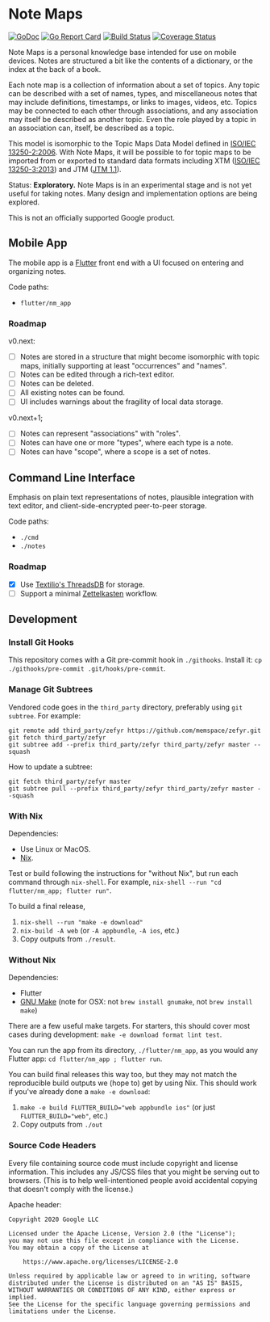 # Note Maps

[![GoDoc](https://godoc.org/github.com/google/note-maps?status.svg)](https://godoc.org/github.com/google/note-maps)
[![Go Report Card](https://goreportcard.com/badge/github.com/google/note-maps)](https://goreportcard.com/report/github.com/google/note-maps)
[![Build Status](https://travis-ci.org/google/note-maps.svg?branch=main)](https://travis-ci.org/google/note-maps)
[![Coverage Status](https://coveralls.io/repos/github/google/note-maps/badge.svg?branch=main)](https://coveralls.io/github/google/note-maps?branch=main)

Note Maps is a personal knowledge base intended for use on mobile devices.
Notes are structured a bit like the contents of a dictionary, or the index at
the back of a book.

Each note map is a collection of information about a set of topics. Any topic
can be described with a set of names, types, and miscellaneous notes that may
include definitions, timestamps, or links to images, videos, etc. Topics may be
connected to each other through associations, and any association may itself be
described as another topic. Even the role played by a topic in an association
can, itself, be described as a topic.

This model is isomorphic to the Topic Maps Data Model defined in [ISO/IEC
13250-2:2006][]. With Note Maps, it will be possible to for topic maps to be
imported from or exported to standard data formats including XTM ([ISO/IEC
13250-3:2013][]) and JTM ([JTM 1.1][]).

[ISO/IEC 13250-2:2006]: https://www.iso.org/standard/40017.html
[ISO/IEC 13250-3:2013]: https://www.iso.org/standard/59303.html
[JTM 1.1]: http://cerny-online.com/jtm/1.1/

Status: **Exploratory.** Note Maps is in an experimental stage and is not yet
useful for taking notes. Many design and implementation options are being
explored.

This is not an officially supported Google product.

## Mobile App

The mobile app is a [Flutter][] front end with a UI focused on entering and
organizing notes.

[Badger]: https://github.com/dgraph-io/badger
[Flutter]: https://flutter.dev
[Go]: https://golang.org

Code paths:

- `flutter/nm_app`

### Roadmap

v0.next:

- [ ] Notes are stored in a structure that might become isomorphic with topic
  maps, initially supporting at least "occurrences" and "names".
- [ ] Notes can be edited through a rich-text editor.
- [ ] Notes can be deleted.
- [ ] All existing notes can be found.
- [ ] UI includes warnings about the fragility of local data storage.

v0.next+1;

- [ ] Notes can represent "associations" with "roles".
- [ ] Notes can have one or more "types", where each type is a note.
- [ ] Notes can have "scope", where a scope is a set of notes.

## Command Line Interface

Emphasis on plain text representations of notes, plausible integration with
text editor, and client-side-encrypted peer-to-peer storage.

Code paths:

- `./cmd`
- `./notes`

### Roadmap

- [x] Use [Textilio's ThreadsDB](https://docs.textile.io/threads/) for storage.
- [ ] Support a minimal [Zettelkasten](https://zettelkasten.de/) workflow.

## Development

### Install Git Hooks

This repository comes with a Git pre-commit hook in `./githooks`. Install it:
`cp ./githooks/pre-commit .git/hooks/pre-commit`.

### Manage Git Subtrees

Vendored code goes in the `third_party` directory, preferably using `git
subtree`. For example:

    git remote add third_party/zefyr https://github.com/memspace/zefyr.git
    git fetch third_party/zefyr
    git subtree add --prefix third_party/zefyr third_party/zefyr master --squash

How to update a subtree:

    git fetch third_party/zefyr master
    git subtree pull --prefix third_party/zefyr third_party/zefyr master --squash

### With Nix

Dependencies:

*  Use Linux or MacOS.
*  [Nix][].

Test or build following the instructions for "without Nix", but run each
command through `nix-shell`. For example, `nix-shell --run "cd flutter/nm_app;
flutter run"`.

To build a final release,

1. `nix-shell --run "make -e download"`
1. `nix-build -A web` (or `-A appbundle`, `-A ios`, etc.)
1. Copy outputs from `./result`.

### Without Nix

Dependencies:

*   Flutter
*   [GNU Make][] (note for OSX: not `brew install gnumake`, not `brew install
    make`)

[Nix]: https://nixos.org/guides/install-nix.html
[GNU Make]: https://www.gnu.org/software/make/

There are a few useful make targets. For starters, this should cover most cases
during development: `make -e download format lint test`.

You can run the app from its directory, `./flutter/nm_app`, as you would any
Flutter app: `cd flutter/nm_app ; flutter run`.

You can build final releases this way too, but they may not match the
reproducible build outputs we (hope to) get by using Nix.  This should work if
you've already done a `make -e download`:

1. `make -e build FLUTTER_BUILD="web appbundle ios"` (or just
   `FLUTTER_BUILD="web"`, etc.)
1. Copy outputs from `./out`

### Source Code Headers

Every file containing source code must include copyright and license
information. This includes any JS/CSS files that you might be serving out to
browsers. (This is to help well-intentioned people avoid accidental copying that
doesn't comply with the license.)

Apache header:

    Copyright 2020 Google LLC

    Licensed under the Apache License, Version 2.0 (the "License");
    you may not use this file except in compliance with the License.
    You may obtain a copy of the License at

        https://www.apache.org/licenses/LICENSE-2.0

    Unless required by applicable law or agreed to in writing, software
    distributed under the License is distributed on an "AS IS" BASIS,
    WITHOUT WARRANTIES OR CONDITIONS OF ANY KIND, either express or implied.
    See the License for the specific language governing permissions and
    limitations under the License.

